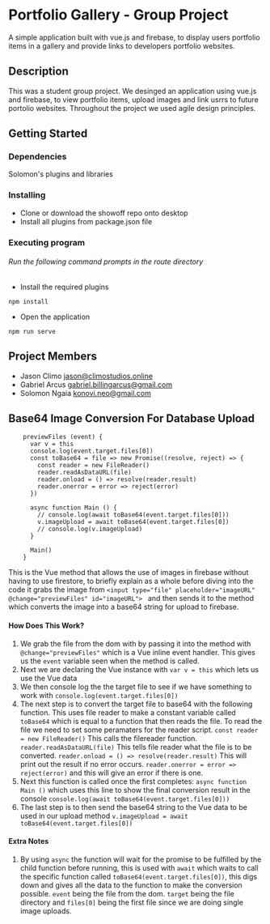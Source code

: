 # Portfolio Gallery - Group Project
A simple application built with vue.js and firebase, to display users portfolio items in a gallery and provide links to developers portfolio websites.
## Description
This was a student group project. We desinged an application using vue.js and firebase, to view portfolio items, upload images and link usrrs to future portolio websites. Throughout the project we used agile design principles.
## Getting Started
### Dependencies
Solomon's plugins and libraries
### Installing
* Clone or download the showoff repo onto desktop
* Install all plugins from package.json file
### Executing program
###### Run the following command prompts in the route directory
* Install the required plugins
```
npm install
```
* Open the application
```
npm run serve
```
## Project Members
* Jason Climo
jason@climostudios.online
* Gabriel Arcus
gabriel.billingarcus@gmail.com
* Solomon Ngaia
konovi.neo@gmail.com

## Base64 Image Conversion For Database Upload
```
    previewFiles (event) {
      var v = this
      console.log(event.target.files[0])
      const toBase64 = file => new Promise((resolve, reject) => {
        const reader = new FileReader()
        reader.readAsDataURL(file)
        reader.onload = () => resolve(reader.result)
        reader.onerror = error => reject(error)
      })

      async function Main () {
        // console.log(await toBase64(event.target.files[0]))
        v.imageUpload = await toBase64(event.target.files[0])
        // console.log(v.imageUpload)
      }

      Main()
    }
```
This is the Vue method that allows the use of images in firebase without having to use firestore, to briefly explain as a whole before diving into the code it grabs the image from `<input type="file" placeholder="imageURL" @change="previewFiles" id="imageURL"> ` and then sends it to the method which converts the image into a base64 string for upload to firebase.

#### How Does This Work?
1. We grab the file from the dom with by passing it into the method with `@change="previewFiles"` which is a Vue inline event handler. This gives us the `event` variable seen when the method is called.
2. Next we are declaring the Vue instance with `var v = this` which lets us use the Vue data
3. We then console log the the target file to see if we have something to work with `console.log(event.target.files[0])`
4. The next step is to convert the target file to base64 with the following function. This uses file reader to make a constant variable called  `toBase64` which is equal to a function that then reads the file. To read the file we need to set some peramaters for the reader script. `const reader = new FileReader()` This calls the filereader function. `reader.readAsDataURL(file)` This tells file reader what the file is to be converted. `reader.onload = () => resolve(reader.result)` This will print out the result if no error occurs. `reader.onerror = error => reject(error)` and this will give an error if there is one.
5. Next this function is called once the first completes: `async function Main ()` which uses this line to show the final conversion result in the console `console.log(await toBase64(event.target.files[0]))`
6. The last step is to then send the base64 string to the Vue data to be used in our upload method `v.imageUpload = await toBase64(event.target.files[0])`

#### Extra Notes
1. By using `async` the function will wait for the promise to be fulfilled by the child function before running, this is used with `await` which waits to call the specific function called `toBase64(event.target.files[0])`, this digs down and gives all the data to the function to make the conversion possible. `event` being the file from the dom. `target` being the file directory and `files[0]` being the first file since we are doing single image uploads.
